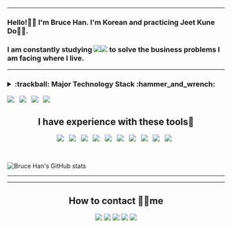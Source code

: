 <hr>
<h3>Hello!🙋‍♂️ I'm Bruce Han. I'm Korean and practicing Jeet Kune Do🥋🥊.</h3>
  <p>
    <h3>I am constantly studying <img src="https://img.shields.io/badge/Spring-6DB33F?style=flat-square&logo=Spring&logoColor=white"/><img src="https://img.shields.io/badge/Spring%20Boot-6DB33F?style=flat-square&logo=SpringBoot&logoColor=white"/> to solve the business problems I am facing where I live.
    </h3>
  </p>
<hr>

<h3>
  <details>
    <summary>:trackball: Major Technology Stack :hammer_and_wrench:</summary>
    <p>
      <p align='center'>
        <div>
          <img src="https://img.shields.io/badge/Java-007396?style=for-the-badge&logo=Java&logoColor=white"/></a> &nbsp
          <img src="https://img.shields.io/badge/Spring-6DB33F?style=for-the-badge&logo=Spring&logoColor=white"/></a> &nbsp
          <img src="https://img.shields.io/badge/Spring%20Boot-6DB33F?style=for-the-badge&logo=SpringBoot&logoColor=white"/></a> &nbsp
          <img src="https://img.shields.io/badge/JUnit5-25A162?style=for-the-badge&logo=JUnit5&logoColor=white"/></a> &nbsp
        </div>
      </p>
    </p>  
  </details>
</h3>      
      <p align="center">
        <div>
          <img src="https://img.shields.io/badge/Bootstrap-7952B3?style=flat-square&logo=Bootstrap&logoColor=white"/></a> &nbsp
          <img src="https://img.shields.io/badge/JavaScript-F7DF1E?style=flat-square&logo=JavaScript&logoColor=black"/></a> &nbsp
          <img src="https://img.shields.io/badge/Node.js-339933?style=flat-square&logo=Node.js&logoColor=white"/></a> &nbsp
          <img src="https://img.shields.io/badge/Express-000000?style=flat-square&logo=Express&logoColor=white"/></a> &nbsp
        </div>
      </p>
    </p>

  <h2 align="center"><b>I have experience with these tools🔧</b></h2>
  <p align="center">
    <img src="https://img.shields.io/badge/MySQL-4479A1?style=flat-square&logo=MySQL&logoColor=black"/></a> &nbsp
    <img src="https://img.shields.io/badge/MariaDB-003545?style=flat-square&logo=MariaDB&logoColor=black"/></a> &nbsp
    <img src="https://img.shields.io/badge/Oracle-F80000?style=flat-square&logo=Oracle&logoColor=black"/></a> &nbsp
    <img src="https://img.shields.io/badge/MongoDB-47A248?style=flat-square&logo=MongoDB&logoColor=black"/></a> &nbsp
    <img src="https://img.shields.io/badge/Gradle-02303A?style=flat-square&logo=Gradle&logoColor=black"/></a> &nbsp
    <img src="https://img.shields.io/badge/Thymeleaf-005F0F?style=flat-square&logo=Thymeleaf&logoColor=black"/></a> &nbsp
    <img src="https://img.shields.io/badge/Mustache-981E32?style=flat-square&logo=Mustache&logoColor=black"/></a> &nbsp
    <img src="https://img.shields.io/badge/Sequelize-52B0E7?style=flat-square&logo=Sequelize&logoColor=black"/></a> &nbsp
    <img src="https://img.shields.io/badge/Travis%20CI-3EAAAF?style=flat-square&logo=Travis%20CI&logoColor=black"/></a> &nbsp
    <img src="https://img.shields.io/badge/Amazon%20AWS-232F3E?style=flat-square&logo=Amazon%20AWS&logoColor=black"/></a> &nbsp
  </p>

</details>
</h2>
<br>
<!-- <h2 align="center"><b>ETC</b></h2>
<p align="center">
  <img src="https://img.shields.io/badge/Linux-FCC624?style=flat-square&logo=Linux&logoColor=black"/></a> &nbsp
  <img src="https://img.shields.io/badge/Ubuntu-E95420?style=flat-square&logo=Ubuntu&logoColor=black"/></a> &nbsp
  <img src="https://img.shields.io/badge/Apache-D22128?style=flat-square&logo=Apache&logoColor=black"/></a> &nbsp
  <img src="https://img.shields.io/badge/Apache%20Tomcat-F8DC75?style=flat-square&logo=ApacheTomcat&logoColor=black"/></a> &nbsp
</p> -->
<!-- <h3 align="center"><b>CI / CD & Cloud</b></h3> 
<p align="center">
  <img src="https://img.shields.io/badge/Travis%20CI-3EAAAF?style=flat-square&logo=Travis%20CI&logoColor=black"/></a> &nbsp
  <img src="https://img.shields.io/badge/Amazon%20AWS-232F3E?style=flat-square&logo=Amazon%20AWS&logoColor=black"/></a> &nbsp
<!-- </p>
<h3 align="center"><b>Collaboration Tools</b></h3>
<p align="center"> 
  <img src="https://img.shields.io/badge/Git-F05032?style=flat-square&logo=Git&logoColor=black"/></a> &nbsp
  <img src="https://img.shields.io/badge/GitHub-181717?style=flat-square&logo=GitHub&logoColor=white"/></a> &nbsp
  <img src="https://img.shields.io/badge/Bitbucket-0052CC?style=flat-square&logo=Bitbucket&logoColor=black"/></a> &nbsp
  <img src="https://img.shields.io/badge/Sourcetree-0052CC?style=flat-square&logo=Sourcetree&logoColor=black"/></a> &nbsp
  <img src="https://img.shields.io/badge/Swagger-85EA2D?style=flat-square&logo=Swagger&logoColor=black"/></a> &nbsp
</p> -->


![Bruce Han's GitHub stats](https://github-readme-stats.vercel.app/api?username=intrager&show_icons=true&theme=radical&include_all_commits=false)

<hr>

<hr>
<h2 align="center"><b>How to contact 🙋‍♂️me</b></h2>
<p align="center">
  <a href="mailto:intrager@naver.com"><img src="https://img.shields.io/badge/Naver%20mail-03C75A?style=flat-square&logo=Naver&logoColor=white"/></a>
  <a href="mailto:intragerhan@gmail.com"><img src="https://img.shields.io/badge/Gmail-EA4335?style=flat-square&logo=Gmail&logoColor=white"/></a>
  <a href="https://velog.io/@brucehan"><img src="https://img.shields.io/badge/Velog-20C997?style=flat-square&logo=Velog&logoColor=white"/></a>
  <a href="https://www.facebook.com/hanjeongsoo"><img src="https://img.shields.io/badge/Facebook-1877F2?style=flat-square&logo=Facebook&logoColor=white"/></a>
<!--   <a href="https://brucehan.tistory.com/"><img src="https://img.shields.io/badge/Tistory-181A1D?style=flat-square&logo=Tistory&logoColor=white"/></a>
  <a href="https://brunch.co.kr/@3e8a6ea6e0604ba"><img src="https://img.shields.io/badge/Brunch-343434?style=flat-square&logo=Brunch&logoColor=white"/></a> -->
  <a href="https://www.instagram.com/bruce_h_/"><img src="https://img.shields.io/badge/Instagram-E4405F?style=flat-square&logo=Instagram&logoColor=white"/></a>
</p>
